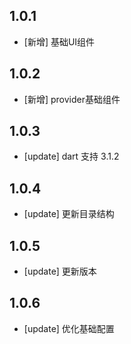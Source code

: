 <!--
 * @Author: your name
 * @Date: 2023-08-18 11:28:52
 * @LastEditTime: 2023-09-21 12:48:32
 * @LastEditors: lipeng 1162423147@qq.com
 * @Description: In User Settings Edit
 * @FilePath: /baseui/CHANGELOG.md
-->
## 1.0.1

* [新增] 基础UI组件


## 1.0.2

* [新增] provider基础组件


## 1.0.3 

* [update] dart 支持 3.1.2 

## 1.0.4 

* [update] 更新目录结构


## 1.0.5

* [update] 更新版本

## 1.0.6

* [update] 优化基础配置